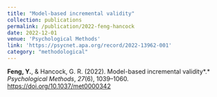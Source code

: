 ```yaml
---
title: "Model-based incremental validity"
collection: publications
permalink: /publication/2022-feng-hancock
date: 2022-12-01
venue: 'Psychological Methods'
link: 'https://psycnet.apa.org/record/2022-13962-001'
category: "methodological"
---
```


**Feng, Y.**, & Hancock, G. R. (2022). Model-based incremental validity*.* *Psychological Methods*, *27*(6), 1039–1060. <https://doi.org/10.1037/met0000342>
